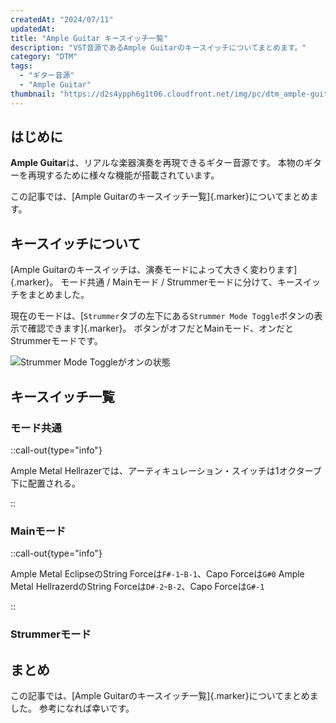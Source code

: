 ```yaml
---
createdAt: "2024/07/11"
updatedAt:
title: "Ample Guitar キースイッチ一覧"
description: "VST音源であるAmple Guitarのキースイッチについてまとめます。"
category: "DTM"
tags:
  - "ギター音源"
  - "Ample Guitar"
thumbnail: "https://d2s4ypph6g1t06.cloudfront.net/img/pc/dtm_ample-guitar_ag_lp.webp"
---
```


## はじめに

**Ample Guitar**は、リアルな楽器演奏を再現できるギター音源です。
本物のギターを再現するために様々な機能が搭載されています。

この記事では、[Ample Guitarのキースイッチ一覧]{.marker}についてまとめます。

## キースイッチについて

[Ample Guitarのキースイッチは、演奏モードによって大きく変わります]{.marker}。
モード共通 / Mainモード / Strummerモードに分けて、キースイッチをまとめました。

現在のモードは、[`Strummer`タブの左下にある`Strummer Mode Toggle`ボタンの表示で確認できます]{.marker}。
ボタンがオフだとMainモード、オンだとStrummerモードです。

![Strummer Mode Toggleがオンの状態](https://d2s4ypph6g1t06.cloudfront.net/img/pc/2024-07-11_16-12-24_f6en3cap.webp)

## キースイッチ一覧

### モード共通

<DtmAmpleGuitarKeySwitchCommonTable></DtmAmpleGuitarKeySwitchCommonTable>

::call-out{type="info"}

Ample Metal Hellrazerでは、アーティキュレーション・スイッチは1オクターブ下に配置される。

::

### Mainモード

<DtmAmpleGuitarKeySwitchMainTable></DtmAmpleGuitarKeySwitchMainTable>

::call-out{type="info"}

Ample Metal EclipseのString Forceは`F#-1`-`B-1`、Capo Forceは`G#0`
Ample Metal HellrazerdのString Forceは`D#-2`-`B-2`、Capo Forceは`G#-1`

::

### Strummerモード

<DtmAmpleGuitarKeySwitchStrummerTable></DtmAmpleGuitarKeySwitchStrummerTable>

## まとめ

この記事では、[Ample Guitarのキースイッチ一覧]{.marker}についてまとめました。
参考になれば幸いです。

<DtmAmpleGuitarPluginBoutiqueButton />
